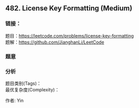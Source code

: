 ## 482. License Key Formatting (Medium)

### **链接**：
题目：https://leetcode.com/problems/license-key-formatting  
题解：https://github.com/JianghanLi/LeetCode

### **题意**



### **分析**  
题目类别(Tags)：  
最优复杂度(Complexity)：  



作者: Yin

